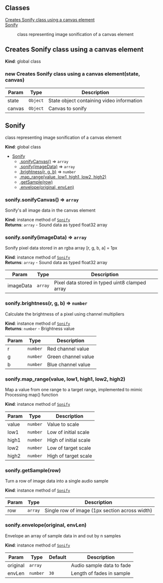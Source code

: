 ## Classes

<dl>
<dt><a href="#Creates Sonify class using a canvas element">Creates Sonify class using a canvas element</a></dt>
<dd></dd>
<dt><a href="#Sonify">Sonify</a></dt>
<dd><p>class representing image sonification of a canvas element</p>
</dd>
</dl>

<a name="Creates Sonify class using a canvas element"></a>

## Creates Sonify class using a canvas element
**Kind**: global class  
<a name="new_Creates Sonify class using a canvas element_new"></a>

### new Creates Sonify class using a canvas element(state, canvas)

| Param | Type | Description |
| --- | --- | --- |
| state | <code>Object</code> | State object containing video information |
| canvas | <code>Object</code> | Canvas to sonify |

<a name="Sonify"></a>

## Sonify
class representing image sonification of a canvas element

**Kind**: global class  

* [Sonify](#Sonify)
    * [.sonifyCanvas()](#Sonify+sonifyCanvas) ⇒ <code>array</code>
    * [.sonify(imageData)](#Sonify+sonify) ⇒ <code>array</code>
    * [.brightness(r, g, b)](#Sonify+brightness) ⇒ <code>number</code>
    * [.map_range(value, low1, high1, low2, high2)](#Sonify+map_range)
    * [.getSample(row)](#Sonify+getSample)
    * [.envelope(original, envLen)](#Sonify+envelope)

<a name="Sonify+sonifyCanvas"></a>

### sonify.sonifyCanvas() ⇒ <code>array</code>
Sonify's all image data in the canvas element

**Kind**: instance method of [<code>Sonify</code>](#Sonify)  
**Returns**: <code>array</code> - Sound data as typed float32 array  
<a name="Sonify+sonify"></a>

### sonify.sonify(imageData) ⇒ <code>array</code>
Sonify pixel data stored in an rgba array [r, g, b, a] = 1px

**Kind**: instance method of [<code>Sonify</code>](#Sonify)  
**Returns**: <code>array</code> - Sound data as typed float32 array  

| Param | Type | Description |
| --- | --- | --- |
| imageData | <code>array</code> | Pixel data stored in typed uint8 clamped array |

<a name="Sonify+brightness"></a>

### sonify.brightness(r, g, b) ⇒ <code>number</code>
Calculate the brightness of a pixel using channel multipliers

**Kind**: instance method of [<code>Sonify</code>](#Sonify)  
**Returns**: <code>number</code> - Brightness value  

| Param | Type | Description |
| --- | --- | --- |
| r | <code>number</code> | Red channel value |
| g | <code>number</code> | Green channel value |
| b | <code>number</code> | Blue channel value |

<a name="Sonify+map_range"></a>

### sonify.map\_range(value, low1, high1, low2, high2)
Map a value from one range to a target range, implemented to mimic
Processing map() function

**Kind**: instance method of [<code>Sonify</code>](#Sonify)  

| Param | Type | Description |
| --- | --- | --- |
| value | <code>number</code> | Value to scale |
| low1 | <code>number</code> | Low of initial scale |
| high1 | <code>number</code> | High of initial scale |
| low2 | <code>number</code> | Low of target scale |
| high2 | <code>number</code> | High of target scale |

<a name="Sonify+getSample"></a>

### sonify.getSample(row)
Turn a row of image data into a single audio sample

**Kind**: instance method of [<code>Sonify</code>](#Sonify)  

| Param | Type | Description |
| --- | --- | --- |
| row | <code>array</code> | Single row of image (1px section across width) |

<a name="Sonify+envelope"></a>

### sonify.envelope(original, envLen)
Envelope an array of sample data in and out by n samples

**Kind**: instance method of [<code>Sonify</code>](#Sonify)  

| Param | Type | Default | Description |
| --- | --- | --- | --- |
| original | <code>array</code> |  | Audio sample data to fade |
| envLen | <code>number</code> | <code>30</code> | Length of fades in sample |

